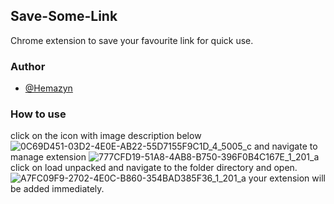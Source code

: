 ## Save-Some-Link
Chrome extension to save your favourite link for quick use.

### Author

- [@Hemazyn](https://www.github.com/hemazyn)

### How to use
click on the icon with image description below
![0C69D451-03D2-4E0E-AB22-55D7155F9C1D_4_5005_c](https://user-images.githubusercontent.com/75551864/210747677-52a3d551-8248-4cb0-bf82-f77cf247dd06.jpeg)
and navigate to manage extension
![777CFD19-51A8-4AB8-B750-396F0B4C167E_1_201_a](https://user-images.githubusercontent.com/75551864/210747849-cc9d6da2-0739-4e23-8120-d8b11adbf5be.jpeg)
click on load unpacked and navigate to the folder directory and open.
![A7FC09F9-2702-4E0C-B860-354BAD385F36_1_201_a](https://user-images.githubusercontent.com/75551864/210747903-6c372183-bd97-4a7a-b762-158fd297540f.jpeg)
your extension will be added immediately.
